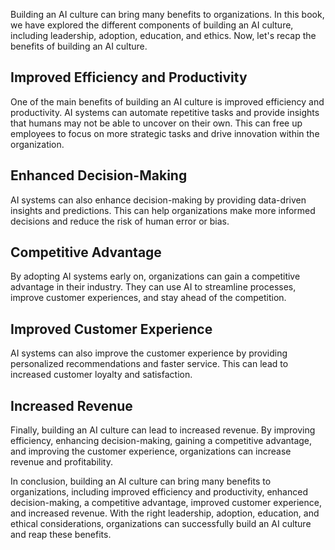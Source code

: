 
Building an AI culture can bring many benefits to organizations. In this book, we have explored the different components of building an AI culture, including leadership, adoption, education, and ethics. Now, let's recap the benefits of building an AI culture.

Improved Efficiency and Productivity
------------------------------------

One of the main benefits of building an AI culture is improved efficiency and productivity. AI systems can automate repetitive tasks and provide insights that humans may not be able to uncover on their own. This can free up employees to focus on more strategic tasks and drive innovation within the organization.

Enhanced Decision-Making
------------------------

AI systems can also enhance decision-making by providing data-driven insights and predictions. This can help organizations make more informed decisions and reduce the risk of human error or bias.

Competitive Advantage
---------------------

By adopting AI systems early on, organizations can gain a competitive advantage in their industry. They can use AI to streamline processes, improve customer experiences, and stay ahead of the competition.

Improved Customer Experience
----------------------------

AI systems can also improve the customer experience by providing personalized recommendations and faster service. This can lead to increased customer loyalty and satisfaction.

Increased Revenue
-----------------

Finally, building an AI culture can lead to increased revenue. By improving efficiency, enhancing decision-making, gaining a competitive advantage, and improving the customer experience, organizations can increase revenue and profitability.

In conclusion, building an AI culture can bring many benefits to organizations, including improved efficiency and productivity, enhanced decision-making, a competitive advantage, improved customer experience, and increased revenue. With the right leadership, adoption, education, and ethical considerations, organizations can successfully build an AI culture and reap these benefits.
